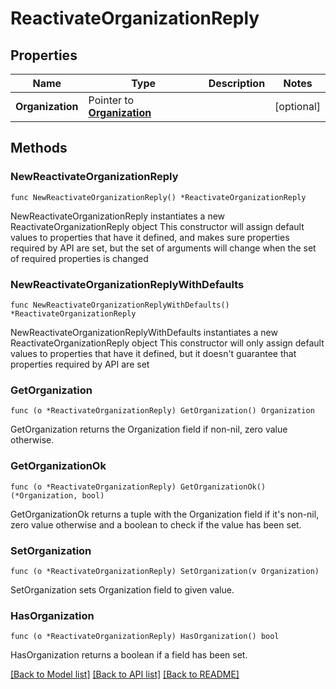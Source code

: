# ReactivateOrganizationReply

## Properties

Name | Type | Description | Notes
------------ | ------------- | ------------- | -------------
**Organization** | Pointer to [**Organization**](Organization.md) |  | [optional] 

## Methods

### NewReactivateOrganizationReply

`func NewReactivateOrganizationReply() *ReactivateOrganizationReply`

NewReactivateOrganizationReply instantiates a new ReactivateOrganizationReply object
This constructor will assign default values to properties that have it defined,
and makes sure properties required by API are set, but the set of arguments
will change when the set of required properties is changed

### NewReactivateOrganizationReplyWithDefaults

`func NewReactivateOrganizationReplyWithDefaults() *ReactivateOrganizationReply`

NewReactivateOrganizationReplyWithDefaults instantiates a new ReactivateOrganizationReply object
This constructor will only assign default values to properties that have it defined,
but it doesn't guarantee that properties required by API are set

### GetOrganization

`func (o *ReactivateOrganizationReply) GetOrganization() Organization`

GetOrganization returns the Organization field if non-nil, zero value otherwise.

### GetOrganizationOk

`func (o *ReactivateOrganizationReply) GetOrganizationOk() (*Organization, bool)`

GetOrganizationOk returns a tuple with the Organization field if it's non-nil, zero value otherwise
and a boolean to check if the value has been set.

### SetOrganization

`func (o *ReactivateOrganizationReply) SetOrganization(v Organization)`

SetOrganization sets Organization field to given value.

### HasOrganization

`func (o *ReactivateOrganizationReply) HasOrganization() bool`

HasOrganization returns a boolean if a field has been set.


[[Back to Model list]](../README.md#documentation-for-models) [[Back to API list]](../README.md#documentation-for-api-endpoints) [[Back to README]](../README.md)


